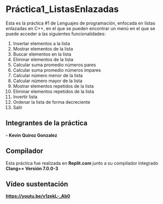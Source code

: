 # Práctica1_ListasEnlazadas
Esta es la práctica #1 de Lenguajes de programación, enfocada en listas enlazadas en C++, en el que se pueden encontrar un menú en el que se puede acceder a las siguientes funcionalidades:
1. Insertar elementos a la lista
2. Mostrar elementos de la lista
3. Buscar elementos en la lista
4. Eliminar elementos de la lista
5. Calcular suma promedio números pares
6. Calcular suma promedio números impares
7. Calcular número menor de la lista
8. Calcular número mayor de la lista
9. Mostrar elementos repetidos de la lista
10. Eliminar elementos repetidos de la lista
11. Invertir lista
12. Ordenar la lista de forma decreciente
13. Salir


## Integrantes de la práctica
**- Kevin Quiroz Gonzalez**
 
## Compilador
Esta práctica fue realizada en **Replit.com** junto a su compilador integrado **Clang++ Versión 7.0.0-3**

## Vídeo sustentación
**https://youtu.be/v1zekL-_Ab0**
